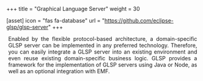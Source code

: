 +++
title = "Graphical Language Server"
weight = 30

[asset]
  icon = "fas fa-database"
  url = "https://github.com/eclipse-glsp/glsp-server"
+++

<p style="margin-left: 5px; margin-right: 5px; text-align: justify">
Enabled by the flexible protocol-based architecture, a domain-specific GLSP server can be implemented in any preferred technology.
Therefore, you can easily integrate a GLSP server into an existing environment and even reuse existing domain-specific business logic.
GLSP provides a framework for the implementation of GLSP servers using Java or Node, as well as an optional integration with EMF.
</p>
